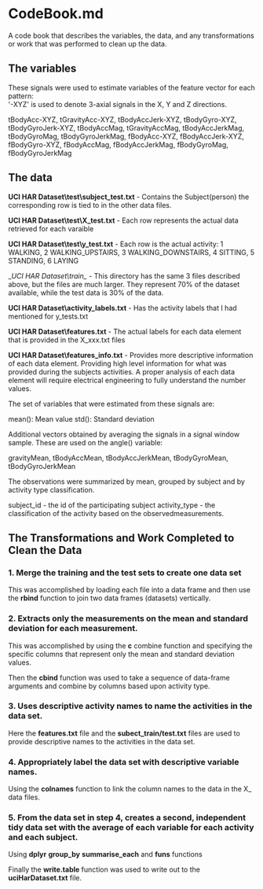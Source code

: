 # CodeBook.md

A code book that describes the variables, the data, and any transformations or work that was performed to clean up the data.

## The variables

These signals were used to estimate variables of the feature vector for each pattern:  
'-XYZ' is used to denote 3-axial signals in the X, Y and Z directions.

tBodyAcc-XYZ, tGravityAcc-XYZ, tBodyAccJerk-XYZ, tBodyGyro-XYZ, tBodyGyroJerk-XYZ, tBodyAccMag, tGravityAccMag, tBodyAccJerkMag, tBodyGyroMag, tBodyGyroJerkMag, fBodyAcc-XYZ, fBodyAccJerk-XYZ, fBodyGyro-XYZ, fBodyAccMag, fBodyAccJerkMag, fBodyGyroMag, fBodyGyroJerkMag

## The data

__UCI HAR Dataset\test\subject_test.txt__ - Contains the Subject(person) the corresponding row is tied to in the other data files.

__UCI HAR Dataset\test\X_test.txt__ - Each row represents the actual data retrieved for each varaible 

__UCI HAR Dataset\test\y_test.txt__ - Each row is the actual activity: 1 WALKING, 2 WALKING_UPSTAIRS, 3 WALKING_DOWNSTAIRS, 4 SITTING, 5 STANDING, 6 LAYING

__UCI HAR Dataset\train\__ - This directory has the same 3 files described above, but the files are much larger. They represent 70% of the dataset available, while the test data is 30% of the data.

__UCI HAR Dataset\activity_labels.txt__ - Has the activity labels that I had mentioned for y_tests.txt

__UCI HAR Dataset\features.txt__ - The actual labels for each data element that is provided in the X_xxx.txt files

__UCI HAR Dataset\features_info.txt__ - Provides more descriptive information of each data element. Providing high level information for what was provided during the subjects activities. A proper analysis of each data element will require electrical engineering to fully understand the number values.

The set of variables that were estimated from these signals are: 

mean(): Mean value
std(): Standard deviation

Additional vectors obtained by averaging the signals in a signal window sample. These are used on the angle() variable:

gravityMean, tBodyAccMean, tBodyAccJerkMean, tBodyGyroMean, tBodyGyroJerkMean

The observations were summarized by mean, grouped by subject and by activity type classification.

subject_id - the id of the participating subject
activity_type - the classification of the activity based on the observedmeasurements.

## The Transformations and Work Completed to Clean the Data

### 1. Merge the training and the test sets to create one data set

This was accomplished by loading each file into a data frame and then use the __rbind__ function to join two data frames (datasets) vertically.

### 2. Extracts only the measurements on the mean and standard deviation for each measurement.

This was accomplished by using the __c__ combine function and specifying the specific columns that represent only the mean and standard deviation values.

Then the __cbind__ function was used to take a sequence of data-frame arguments and combine by columns based upon activity type.

### 3. Uses descriptive activity names to name the activities in the data set.

Here the __features.txt__ file and the __subect_train/test.txt__ files are used to provide descriptive names to the activities in the data set. 

### 4. Appropriately label the data set with descriptive variable names.

Using the __colnames__ function to link the column names to the data in the X_ data files.

### 5. From the data set in step 4, creates a second, independent tidy data set with the average of each variable for each activity and each subject.

Using __dplyr__ __group_by__ __summarise_each__ and __funs__ functions

Finally the __write.table__ function was used to write out to the __uciHarDataset.txt__ file.
